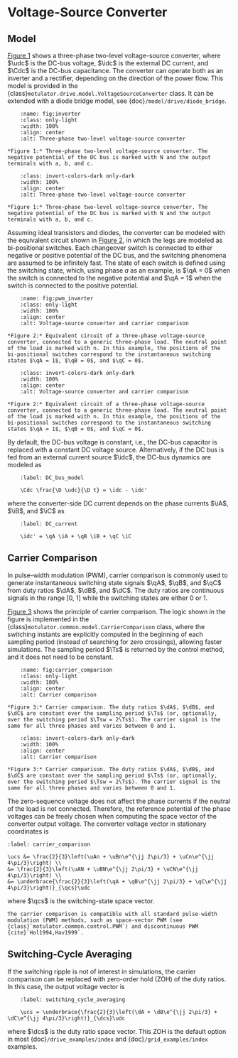 # Voltage-Source Converter

## Model

[Figure 1](fig:inverter) shows a three-phase two-level voltage-source converter, where $\udc$ is the DC-bus voltage, $\idc$ is the external DC current, and $\Cdc$ is the DC-bus capacitance. The converter can operate both as an inverter and a rectifier, depending on the direction of the power flow. This model is provided in the {class}`motulator.drive.model.VoltageSourceConverter` class. It can be extended with a diode bridge model, see {doc}`/model/drive/diode_bridge`.

```{figure} ../figs/inverter.svg
    :name: fig:inverter
    :class: only-light
    :width: 100%
    :align: center
    :alt: Three-phase two-level voltage-source converter

*Figure 1:* Three-phase two-level voltage-source converter. The negative potential of the DC bus is marked with N and the output terminals with a, b, and c.
```

```{figure} ../figs/inverter.svg
    :class: invert-colors-dark only-dark
    :width: 100%
    :align: center
    :alt: Three-phase two-level voltage-source converter

*Figure 1:* Three-phase two-level voltage-source converter. The negative potential of the DC bus is marked with N and the output terminals with a, b, and c.
```

Assuming ideal transistors and diodes, the converter can be modeled with the equivalent circuit shown in [Figure 2](fig:pwm_inverter), in which the legs are modeled as bi-positional switches. Each changeover switch is connected to either negative or positive potential of the DC bus, and the switching phenomena are assumed to be infinitely fast. The state of each switch is defined using the switching state, which, using phase $a$ as an example, is $\qA = 0$ when the switch is connected to the negative potential and $\qA = 1$ when the switch is connected to the positive potential.

```{figure} ../figs/pwm_inverter.svg
    :name: fig:pwm_inverter
    :class: only-light
    :width: 100%
    :align: center
    :alt: Voltage-source converter and carrier comparison

*Figure 2:* Equivalent circuit of a three-phase voltage-source converter, connected to a generic three-phase load. The neutral point of the load is marked with n. In this example, the positions of the bi-positional switches correspond to the instantaneous switching states $\qA = 1$, $\qB = 0$, and $\qC = 0$.
```

```{figure} ../figs/pwm_inverter.svg
    :class: invert-colors-dark only-dark
    :width: 100%
    :align: center
    :alt: Voltage-source converter and carrier comparison

*Figure 2:* Equivalent circuit of a three-phase voltage-source converter, connected to a generic three-phase load. The neutral point of the load is marked with n. In this example, the positions of the bi-positional switches correspond to the instantaneous switching states $\qA = 1$, $\qB = 0$, and $\qC = 0$.
```

By default, the DC-bus voltage is constant, i.e., the DC-bus capacitor is replaced with a constant DC voltage source. Alternatively, if the DC bus is fed from an external current source $\idc$, the DC-bus dynamics are modeled as

```{math}
    :label: DC_bus_model

    \Cdc \frac{\D \udc}{\D t} = \idc - \idc'
```

where the converter-side DC current depends on the phase currents $\iA$, $\iB$, and $\iC$ as

```{math}
    :label: DC_current

    \idc' = \qA \iA + \qB \iB + \qC \iC
```

## Carrier Comparison

In pulse-width modulation (PWM), carrier comparison is commonly used to generate instantaneous switching state signals $\qA$, $\qB$, and $\qC$ from duty ratios $\dA$, $\dB$, and $\dC$. The duty ratios are continuous signals in the range [0, 1] while the switching states are either 0 or 1.

[Figure 3](fig:carrier_comparison) shows the principle of carrier comparison. The logic shown in the figure is implemented in the {class}`motulator.common.model.CarrierComparison` class, where the switching instants are explicitly computed in the beginning of each sampling period (instead of searching for zero crossings), allowing faster simulations. The sampling period $\Ts$ is returned by the control method, and it does not need to be constant.

```{figure} ../figs/carrier_comparison.svg
    :name: fig:carrier_comparison
    :class: only-light
    :width: 100%
    :align: center
    :alt: Carrier comparison

*Figure 3:* Carrier comparison. The duty ratios $\dA$, $\dB$, and $\dC$ are constant over the sampling period $\Ts$ (or, optionally, over the switching period $\Tsw = 2\Ts$). The carrier signal is the same for all three phases and varies between 0 and 1.
```

```{figure} ../figs/carrier_comparison.svg
    :class: invert-colors-dark only-dark
    :width: 100%
    :align: center
    :alt: Carrier comparison

*Figure 3:* Carrier comparison. The duty ratios $\dA$, $\dB$, and $\dC$ are constant over the sampling period $\Ts$ (or, optionally, over the switching period $\Tsw = 2\Ts$). The carrier signal is the same for all three phases and varies between 0 and 1.
```

The zero-sequence voltage does not affect the phase currents if the neutral of the load is not connected. Therefore, the reference potential of the phase voltages can be freely chosen when computing the space vector of the converter output voltage. The converter voltage vector in stationary coordinates is

```{math}
:label: carrier_comparison

\ucs &= \frac{2}{3}\left(\uAn + \uBn\e^{\jj 2\pi/3} + \uCn\e^{\jj 4\pi/3}\right) \\
&= \frac{2}{3}\left(\uAN + \uBN\e^{\jj 2\pi/3} + \uCN\e^{\jj 4\pi/3}\right) \\
&= \underbrace{\frac{2}{3}\left(\qA + \qB\e^{\jj 2\pi/3} + \qC\e^{\jj 4\pi/3}\right)}_{\qcs}\udc
```

where $\qcs$ is the switching-state space vector.

```{note}
The carrier comparison is compatible with all standard pulse-width modulation (PWM) methods, such as space-vector PWM (see {class}`motulator.common.control.PWM`) and discontinuous PWM {cite}`Hol1994,Hav1999`.
```

## Switching-Cycle Averaging

If the switching ripple is not of interest in simulations, the carrier comparison can be replaced with zero-order hold (ZOH) of the duty ratios. In this case, the output voltage vector is

```{math}
    :label: switching_cycle_averaging

    \ucs = \underbrace{\frac{2}{3}\left(\dA + \dB\e^{\jj 2\pi/3} + \dC\e^{\jj 4\pi/3}\right)}_{\dcs}\udc
```

where $\dcs$ is the duty ratio space vector. This ZOH is the default option in most {doc}`/drive_examples/index` and {doc}`/grid_examples/index` examples.
